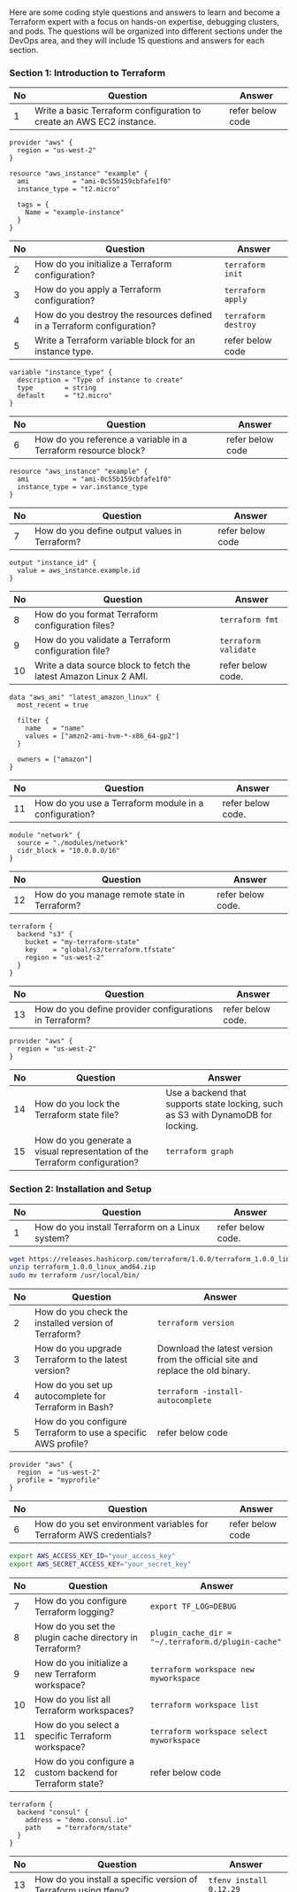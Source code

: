 ```






































```
Here are some coding style questions and answers to learn and become a Terraform expert with a focus on hands-on expertise, debugging clusters, and pods. The questions will be organized into different sections under the DevOps area, and they will include 15 questions and answers for each section.

### Section 1: Introduction to Terraform

| No | Question | Answer |
|----|----------|--------|
| 1  | Write a basic Terraform configuration to create an AWS EC2 instance. | refer below code |

```hcl
provider "aws" {
  region = "us-west-2"
}

resource "aws_instance" "example" {
  ami           = "ami-0c55b159cbfafe1f0"
  instance_type = "t2.micro"

  tags = {
    Name = "example-instance"
  }
}
```


| No | Question | Answer |
|----|----------|--------|
| 2  | How do you initialize a Terraform configuration? | `terraform init` |
| 3  | How do you apply a Terraform configuration? | `terraform apply` |
| 4  | How do you destroy the resources defined in a Terraform configuration? | `terraform destroy` |
| 5  | Write a Terraform variable block for an instance type. | refer below code |
```hcl
variable "instance_type" {
  description = "Type of instance to create"
  type        = string
  default     = "t2.micro"
}
```
| No | Question | Answer |
|----|----------|--------|
| 6  | How do you reference a variable in a Terraform resource block? | refer below code|

```hcl
resource "aws_instance" "example" {
  ami           = "ami-0c55b159cbfafe1f0"
  instance_type = var.instance_type
}
```

| No | Question | Answer |
|----|----------|--------|
| 7  | How do you define output values in Terraform? | refer below code |

```hcl
output "instance_id" {
  value = aws_instance.example.id
}
```

| No | Question | Answer |
|----|----------|--------| 
| 8  | How do you format Terraform configuration files? | `terraform fmt` |
| 9  | How do you validate a Terraform configuration file? | `terraform validate` |
| 10 | Write a data source block to fetch the latest Amazon Linux 2 AMI. | refer below code. |

```hcl
data "aws_ami" "latest_amazon_linux" {
  most_recent = true

  filter {
    name   = "name"
    values = ["amzn2-ami-hvm-*-x86_64-gp2"]
  }

  owners = ["amazon"]
}
``` 

| No | Question | Answer |
|----|----------|--------|
| 11 | How do you use a Terraform module in a configuration? | refer below code. |
```hcl
module "network" {
  source = "./modules/network"
  cidr_block = "10.0.0.0/16"
}
```

| No | Question | Answer |
|----|----------|--------|
| 12 | How do you manage remote state in Terraform? | refer below code. |
```hcl
terraform {
  backend "s3" {
    bucket = "my-terraform-state"
    key    = "global/s3/terraform.tfstate"
    region = "us-west-2"
  }
}
```

| No | Question | Answer |
|----|----------|--------|
| 13 | How do you define provider configurations in Terraform? | refer below code. |
```hcl
provider "aws" {
  region = "us-west-2"
}
```

| No | Question | Answer |
|----|----------|--------|
| 14 | How do you lock the Terraform state file? | Use a backend that supports state locking, such as S3 with DynamoDB for locking. |
| 15 | How do you generate a visual representation of the Terraform configuration? | `terraform graph` |

### Section 2: Installation and Setup

| No | Question | Answer |
|----|----------|--------|
| 1  | How do you install Terraform on a Linux system? | refer below code. |

```bash
wget https://releases.hashicorp.com/terraform/1.0.0/terraform_1.0.0_linux_amd64.zip
unzip terraform_1.0.0_linux_amd64.zip
sudo mv terraform /usr/local/bin/
```

| No | Question | Answer |
|----|----------|--------|
| 2  | How do you check the installed version of Terraform? | `terraform version` |
| 3  | How do you upgrade Terraform to the latest version? | Download the latest version from the official site and replace the old binary. |
| 4  | How do you set up autocomplete for Terraform in Bash? | `terraform -install-autocomplete` |
| 5  | How do you configure Terraform to use a specific AWS profile? | refer below code |
```hcl
provider "aws" {
  region  = "us-west-2"
  profile = "myprofile"
}
```

| No | Question | Answer |
|----|----------|--------|
| 6  | How do you set environment variables for Terraform AWS credentials? | refer below code |

```bash
export AWS_ACCESS_KEY_ID="your_access_key"
export AWS_SECRET_ACCESS_KEY="your_secret_key"
```

| No | Question | Answer |
|----|----------|--------|
| 7  | How do you configure Terraform logging? | `export TF_LOG=DEBUG` |
| 8  | How do you set the plugin cache directory in Terraform? | `plugin_cache_dir = "~/.terraform.d/plugin-cache"` |
| 9  | How do you initialize a new Terraform workspace? | `terraform workspace new myworkspace` |
| 10 | How do you list all Terraform workspaces? | `terraform workspace list` |
| 11 | How do you select a specific Terraform workspace? | `terraform workspace select myworkspace` |
| 12 | How do you configure a custom backend for Terraform state? | refer below code |

```hcl
terraform {
  backend "consul" {
    address = "demo.consul.io"
    path    = "terraform/state"
  }
}
```

| No | Question | Answer |
|----|----------|--------|
| 13 | How do you install a specific version of Terraform using tfenv? | `tfenv install 0.12.29` |
| 14 | How do you uninstall a specific version of Terraform using tfenv? | `tfenv uninstall 0.12.29` |
| 15 | How do you set a default Terraform version using tfenv? | `tfenv use 0.12.29` |

### Section 3: Providers

| No | Question | Answer |
|----|----------|--------|
| 1  | What is a Terraform provider? | A provider is a plugin that enables interaction with APIs of various cloud platforms and services. |
| 2  | How do you define a provider in Terraform? | refer below code |

```hcl
provider "aws" {
  region = "us-west-2"
}
```

| No | Question | Answer |
|----|----------|--------|
| 3  | How do you specify provider version constraints? | refer below code |
```hcl
provider "aws" {
  version = "~> 2.0"
}
```

| No | Question | Answer |
|----|----------|--------|
| 4  | How do you configure multiple provider instances? | refer below code |
```hcl
provider "aws" {
  alias  = "us_east"
  region = "us-east-1"
}

provider "aws" {
  alias  = "us_west"
  region = "us-west-2"
}
```

| No | Question | Answer |
|----|----------|--------|
| 5  | How do you reference a provider alias in a resource block? | refer below code |
```hcl
resource "aws_instance" "example" {
  provider = aws.us_east
  ami           = "ami-0c55b159cbfafe1f0"
  instance_type = "t2.micro"
}
``` 

| No | Question | Answer |
|----|----------|--------|
| 6  | How do you configure a provider to use an AWS profile? | refer below code |
```hcl
provider "aws" {
  region  = "us-west-2"
  profile = "myprofile"
}
```

| No | Question | Answer |
|----|----------|--------|
| 7  | How do you specify a custom provider in Terraform? | refer below code |
```hcl
provider "custom" {
  alias = "example"
}
```

| No | Question | Answer |
|----|----------|--------|
| 8  | How do you pass environment variables to a provider? | Use the `environment` block in the provider configuration. |
| 9  | How do you use multiple providers in a single configuration? | By defining multiple provider blocks and referencing them with aliases in resource configurations. |
| 10 | How do you override provider configurations for specific resources? | By specifying the `provider` argument in the resource block. |
| 11 | How do you set default tags for AWS resources in a provider configuration? | refer below code |
```hcl
provider "aws" {
  default_tags {
    tags = {
      Environment = "dev"
    }
  }
}
```

| No | Question | Answer |
|----|----------|--------|
| 12 | How do you configure a provider to use AssumeRole for AWS? | refer below code |
```hcl
provider "aws" {
  region  = "us-west-2"
  assume_role {
    role_arn = "arn:aws:iam::123456789012:role/myrole"
  }
}
```

| No | Question | Answer |
|----|----------|--------|
| 13 | How do you handle provider dependencies in modules? | By passing provider configurations to modules using the `providers` argument. |
| 14 | How do you use the AzureRM provider in Terraform? | refer below code |
```hcl
provider "azurerm" {
  features {}
}
```
| No | Question | Answer |
|----|----------|--------|
| 15 | How do you configure the Google Cloud provider in Terraform? | refer below code |
```hcl
provider "google" {
  project = "my-project-id"
  region  = "us-central1"
}
``` 

### Section 4: Resources

| No | Question | Answer |
|----|----------|--------|
| 1  | How do you define a resource in Terraform? | refer below code |
```hcl
resource "aws_instance" "example" {
  ami           = "ami-0c55b159cbfafe1f0"
  instance_type = "t2.micro"
}
```

| No | Question | Answer |
|----|----------|--------|
| 2  | How do you reference a resource attribute in another resource? | refer below code|
```hcl
resource "aws_instance" "example" {
  ami           = "ami-0c55b159cbfafe1

f0"
  instance_type = "t2.micro"
}

resource "aws_eip" "ip" {
  instance = aws_instance.example.id
}
```

| No | Question | Answer |
|----|----------|--------|
| 3  | How do you define resource dependencies in Terraform? | Use the `depends_on` argument in the resource block. |
| 4  | How do you import an existing resource into Terraform state? | `terraform import aws_instance.example i-1234567890abcdef0` |
| 5  | How do you use lifecycle rules in a resource block? | .|
```hcl
resource "aws_instance" "example" {
  ami           = "ami-0c55b159cbfafe1f0"
  instance_type = "t2.micro"

  lifecycle {
    prevent_destroy = true
  }
}
```
| No | Question | Answer |
|----|----------|--------|
| 6  | How do you create multiple resources using a count parameter? | .|
```hcl
resource "aws_instance" "example" {
  count         = 3
  ami           = "ami-0c55b159cbfafe1f0"
  instance_type = "t2.micro"
}
```
| No | Question | Answer |
|----|----------|--------|
| 7  | How do you create multiple resources using a for_each parameter? | .|
```hcl
resource "aws_instance" "example" {
  for_each = toset(["instance1", "instance2", "instance3"])
  ami           = "ami-0c55b159cbfafe1f0"
  instance_type = "t2.micro"
  tags = {
    Name = each.key
  }
}
```
| No | Question | Answer |
|----|----------|--------|
| 8  | How do you define a resource with conditional logic? | Use the ternary operator in resource attributes. | .|
| 9  | How do you create a resource with a dynamic block? | .|
```hcl
resource "aws_security_group" "example" {
  name        = "example"
  vpc_id      = "vpc-123456"

  dynamic "ingress" {
    for_each = var.ingress_ports
    content {
      from_port   = ingress.value
      to_port     = ingress.value
      protocol    = "tcp"
      cidr_blocks = ["0.0.0.0/0"]
    }
  }
}
```
| No | Question | Answer |
|----|----------|--------|
| 10 | How do you manage resource tainting in Terraform? | `terraform taint aws_instance.example` and `terraform untaint aws_instance.example` |
| 11 | How do you specify resource timeouts in Terraform? | .|
```hcl
resource "aws_instance" "example" {
  ami           = "ami-0c55b159cbfafe1f0"
  instance_type = "t2.micro"

  timeouts {
    create = "30m"
    update = "40m"
    delete = "20m"
  }
}
```
| No | Question | Answer |
|----|----------|--------|
| 12 | How do you create a resource with an inline block? | Use inline blocks within the resource definition. |
| 13 | How do you use the Terraform resource graph to debug dependencies? | Use `terraform graph` to generate a visual representation of resource dependencies. |
| 14 | How do you define a custom resource in Terraform? | Implement a custom provider with resource definitions in Go. |
| 15 | How do you manage resource state during a partial failure? | Use `terraform state` commands to manage and manipulate resource state files. |

### Section 5: Variables

| No | Question | Answer |
|----|----------|--------|
| 1  | How do you define a variable in Terraform? | .|
```hcl
variable "instance_type" {
  description = "Type of instance to create"
  type        = string
  default     = "t2.micro"
}
```

| No | Question | Answer |
|----|----------|--------|
| 2  | How do you reference a variable in a resource block? | `instance_type = var.instance_type` |
| 3  | How do you define a map variable in Terraform? | .|
```hcl
variable "instance_tags" {
  description = "Tags for the instance"
  type        = map(string)
  default = {
    Name = "example"
    Env  = "dev"
  }
}
```
| No | Question | Answer |
|----|----------|--------|
| 4  | How do you reference a map variable in a resource block? | `tags = var.instance_tags`|
| 5  | How do you define a list variable in Terraform? | refer below code |
```hcl
variable "availability_zones" {
  description = "List of availability zones"
  type        = list(string)
  default     = ["us-west-2a", "us-west-2b"]
}
```

| No | Question | Answer |
|----|----------|--------|
| 6  | How do you reference a list variable in a resource block? | `availability_zone = var.availability_zones[0]`|
| 7  | How do you define a variable with a validation rule? | refer below code |
```hcl
variable "instance_count" {
  description = "Number of instances"
  type        = number
  validation {
    condition     = var.instance_count > 0
    error_message = "The instance count must be greater than 0"
  }
}
```
| No | Question | Answer |
|----|----------|--------|
| 8  | How do you define a sensitive variable in Terraform? | refer below code |
```hcl
variable "db_password" {
  description = "Database password"
  type        = string
  sensitive   = true
}
```

| No | Question | Answer |
|----|----------|--------|
| 9  | How do you override variable values at runtime? | Use `terraform apply -var="instance_type=t2.large"` or `terraform apply -var-file="vars.tfvars"`. |
| 10 | How do you use the default variable values in Terraform? | Omit the variable assignment to use the default value specified in the variable block. |
| 11 | How do you load variable values from a file? | Use `terraform apply -var-file="vars.tfvars"`. |
| 12 | How do you use environment variables to set variable values? | Use the `TF_VAR_` prefix (e.g., `export TF_VAR_instance_type=t2.large`). |
| 13 | How do you define a variable group in Terraform Cloud? | Use the Variables tab in the workspace settings to define and manage variable groups. |
| 14 | How do you interpolate variable values in a string? | Use the `${}` syntax (e.g., `ami = "${var.ami_id}"`). |
| 15 | How do you handle variable type constraints in Terraform? | Specify the `type` argument in the variable block. |

### Section 6: State Management

| No | Question | Answer |
|----|----------|--------|
| 1  | How do you view the current state of resources managed by Terraform? | `terraform show` |
| 2  | How do you list all resources in the current state file? | `terraform state list` |
| 3  | How do you remove a specific resource from the state file? | `terraform state rm aws_instance.example` |
| 4  | How do you move a resource in the state file? | `terraform state mv aws_instance.old aws_instance.new` |
| 5  | How do you import an existing resource into Terraform state? | `terraform import aws_instance.example i-1234567890abcdef0` |
| 6  | How do you lock the state file to prevent concurrent modifications? | Use a backend that supports state locking, such as S3 with DynamoDB for locking. |
| 7  | How do you manage remote state in Terraform? | refer below code |
```hcl
terraform {
  backend "s3" {
    bucket = "my-terraform-state"
    key    = "global/s3/terraform.tfstate"
    region = "us-west-2"
  }
}
```
| No | Question | Answer |
|----|----------|--------|
| 8  | How do you enable state versioning in S3? | Enable versioning on the S3 bucket used for the state backend. |
| 9  | How do you configure state locking with DynamoDB? | refer below code |
```hcl
terraform {
  backend "s3" {
    bucket         = "my-terraform-state"
    key            = "global/s3/terraform.tfstate"
    region         = "us-west-2"
    dynamodb_table = "terraform-lock"
  }
}
```
| No | Question | Answer |
|----|----------|--------|
| 10 | How do you view the history of state changes? | Use `terraform state pull` to retrieve the current state file and check the version history if using a versioned backend. |
| 11 | How do you resolve state drift in Terraform? | Run `terraform plan` to identify drift and `terraform apply` to reconcile the state. |
| 12 | How do you split a state file into multiple state files? | Use `terraform state mv` to move resources to a new state file managed by a different backend configuration. |
| 13 | How do you configure a local state backend? | refer below code |
```hcl
terraform {
  backend "local" {
    path = "terraform.tfstate"
  }
}
```
| No | Question | Answer |
|----|----------|--------|
| 14 | How do you migrate state from one backend to another? | `terraform init -migrate-state` |
| 15 | How do you enable state encryption at rest in S3? | Use an S3 bucket with default encryption enabled or specify the `server_side_encryption` argument in the backend configuration. |

### Section 7: Modules

| No | Question | Answer |
|----|----------|--------|
| 1  | How do you define a module in Terraform? | Create a directory with `.tf` files and define resources inside it. |
| 2  | How do you call a module in a Terraform configuration? | refer below code |
```hcl
module "network" {
  source = "./modules/network"
  cidr_block =

 "10.0.0.0/16"
}
```

| No | Question | Answer |
|----|----------|--------|
| 3  | How do you pass variables to a module? | Use the `variable` block in the module and pass values when calling the module. |
| 4  | How do you define module outputs? | refer below code |
```hcl
output "subnet_id" {
  value = aws_subnet.example.id
}
```
| No | Question | Answer |
|----|----------|--------|
| 5  | How do you use a public module from the Terraform Registry? | refer below code |
```hcl
module "vpc" {
  source  = "terraform-aws-modules/vpc/aws"
  version = "2.70.0"
  cidr    = "10.0.0.0/16"
}
``` 
| No | Question | Answer |
|----|----------|--------|
| 6  | How do you handle module versioning? | Specify the `version` argument in the module source. |
| 7  | How do you use a module from a Git repository? | . |
```hcl
module "vpc" {
  source = "git::https://github.com/terraform-aws-modules/terraform-aws-vpc.git?ref=v2.70.0"
}
```

| No | Question | Answer |
|----|----------|--------|
| 8  | How do you reference outputs from a module? | Use the `module` keyword followed by the module name and output name (e.g., `module.network.subnet_id`). |
| 9  | How do you manage module dependencies? | Use implicit dependencies by referencing module outputs in other module inputs. |
| 10 | How do you use local modules in a Terraform configuration? | Use a relative path in the `source` argument (e.g., `source = "./modules/network"`). |
| 11 | How do you use remote modules in a Terraform configuration? | Use a URL in the `source` argument (e.g., `source = "git::https://github.com/terraform-aws-modules/terraform-aws-vpc.git"`). |
| 12 | How do you override default variable values in a module? | Pass the variable values when calling the module. |
| 13 | How do you use module composition in Terraform? | Combine multiple modules in a parent module to create complex infrastructures. |
| 14 | How do you organize Terraform modules in a repository? | Use a directory structure with separate directories for each module and a `main.tf` for the root configuration. |
| 15 | How do you document a Terraform module? | Create a `README.md` file with usage examples and input/output descriptions. |
| 16 | How do you share modules across multiple projects? | Publish the modules to a private module registry or use a shared Git repository. |
| 17 | How do you test a Terraform module? | Use tools like `terratest` or `terraform-compliance` for automated testing. |
| 18 | How do you handle module version conflicts? | Use version constraints and update modules to compatible versions. |
| 19 | How do you refactor modules for reusability? | Break down large modules into smaller, reusable submodules. |
| 20 | How do you use conditional logic in modules? | Use `count` or `for_each` in resources and conditionally pass variables. |
| 21 | How do you define complex outputs in a module? | Use nested outputs and complex data structures like maps and lists. |
| 22 | How do you handle sensitive outputs in modules? | Mark outputs as `sensitive` to prevent them from being displayed in logs. |
| 23 | How do you manage module dependencies with Terraform Cloud? | Use the module registry and module version constraints in the workspace configuration. |
| 24 | How do you use external data sources in modules? | Use `data` blocks to fetch external information and pass it to the module. |
| 25 | How do you manage secrets in modules? | Use secret management tools like AWS Secrets Manager or HashiCorp Vault and reference them in your configuration. |
| 26 | How do you handle cross-module dependencies? | Pass outputs from one module as inputs to another module. |
| 27 | How do you debug issues in modules? | Use `terraform plan` and `terraform apply` with detailed logging enabled (`TF_LOG=DEBUG`). |
| 28 | How do you update a module version without causing downtime? | Plan the update carefully and use Terraform workspaces for testing before production deployment. |
| 29 | How do you ensure module compatibility with different Terraform versions? | Use version constraints in the module configuration and test with multiple Terraform versions. |
| 30 | How do you use dynamic blocks within modules? | Use the `dynamic` block to create repeated nested blocks based on variable inputs. |

### Section 8: Data Sources

| No | Question | Answer |
|----|----------|--------|
| 1  | What is a data source in Terraform? | A data source allows you to fetch information defined outside of Terraform. |
| 2  | How do you define a data source in Terraform? | .|
```hcl
data "aws_ami" "example" {
  most_recent = true
  filter {
    name   = "name"
    values = ["amzn2-ami-hvm-*-x86_64-gp2"]
  }
  owners = ["amazon"]
}
```
| No | Question | Answer |
|----|----------|--------|
| 3  | How do you reference a data source in a resource block? | `ami = data.aws_ami.example.id` |
| 4  | How do you use a data source to get the current region in AWS? | .|
```hcl
data "aws_region" "current" {}

resource "aws_instance" "example" {
  ami           = "ami-0c55b159cbfafe1f0"
  instance_type = "t2.micro"
  tags = {
    Name = data.aws_region.current.name
  }
}
```
| No | Question | Answer |
|----|----------|--------|
| 5  | How do you fetch information from an external API using a data source? | Use the `http` provider and `http` data source. |
| 6  | How do you use a data source to get information about a specific AWS instance? | .|
```hcl
data "aws_instance" "example" {
  instance_id = "i-1234567890abcdef0"
}
```
| No | Question | Answer |
|----|----------|--------|
| 7  | How do you use a data source to get information about an AWS VPC? | .|
```hcl
data "aws_vpc" "example" {
  id = "vpc-12345678"
}
```
| No | Question | Answer |
|----|----------|--------|
| 8  | How do you use a data source to get information about an AWS S3 bucket? | .|
```hcl
data "aws_s3_bucket" "example" {
  bucket = "my-bucket"
}
```
| No | Question | Answer |
|----|----------|--------|
| 9  | How do you use a data source to get information about an AWS IAM role? | .|
```hcl
data "aws_iam_role" "example" {
  name = "my-role"
}
```
| No | Question | Answer |
|----|----------|--------|
| 10 | How do you use a data source to get information about an AWS security group? | .|
```hcl
data "aws_security_group" "example" {
  id = "sg-12345678"
}
```

| No | Question | Answer |
|----|----------|--------|
| 11 | How do you use a data source to get information about an AWS RDS instance? | .|

```hcl
data "aws_db_instance" "example" {
  db_instance_identifier = "mydb"
}
```

| No | Question | Answer |
|----|----------|--------| 
| 12 | How do you use a data source to get information about an AWS Lambda function? | .|

```hcl
data "aws_lambda_function" "example" {
  function_name = "my-function"
}
```

| No | Question | Answer |
|----|----------|--------|
| 13 | How do you use a data source to get information about an AWS ECS cluster? | .|

```hcl
data "aws_ecs_cluster" "example" {
  cluster_name = "my-cluster"
}
```

| No | Question | Answer |
|----|----------|--------|
| 14 | How do you use a data source to get information about an AWS EKS cluster? | .|
```hcl
data "aws_eks_cluster" "example" {
  name = "my-cluster"
}
```

| No | Question | Answer |
|----|----------|--------|
| 15 | How do you use a data source to get information about an AWS CloudFront distribution? | .|
```hcl
data "aws_cloudfront_distribution" "example" {
  id = "E1A2B3C4D5E6F7"
}
```

| No | Question | Answer |
|----|----------|--------|
| 16 | How do you use a data source to get information about an AWS DynamoDB table? | .|
```hcl
data "aws_dynamodb_table" "example" {
  name = "my-table"
}
```

| No | Question | Answer |
|----|----------|--------|
| 17 | How do you use a data source to get information about an AWS ELB? | .|
```hcl
data "aws_elb" "example" {
  name = "my-elb"
}
```

| No | Question | Answer |
|----|----------|--------|
| 18 | How do you use a data source to get information about an AWS CloudWatch log group? | .|
```hcl
data "aws_cloudwatch_log_group" "example" {
  name = "my-log-group"
}
```

| No | Question | Answer |
|----|----------|--------|
| 19 | How do you use a data source to get information about an AWS KMS key? | .|
```hcl
data "aws_kms_key" "example" {
  key_id = "1234abcd-12ab-34cd-56ef-1234567890ab"
}
```

| No | Question | Answer |
|----|----------|--------|
| 20 | How do you use a data source to get information about an AWS NAT gateway? | .|
```hcl
data "aws_nat_gateway" "example" {
  id = "nat-12345678"
}
```

| No | Question | Answer |
|----|----------|--------|
| 21 | How do you use a data source to get information about an AWS Redshift cluster? | .|


```hcl
data "aws_redshift_cluster" "example" {
  cluster_identifier = "my-cluster"
}
```

| No | Question | Answer |
|----|----------|--------|
| 22 | How do you use a data source to get information about an AWS route table? | .|
```hcl
data "aws_route_table" "example" {
  id = "rtb-12345678"
}
```
| No | Question | Answer |
|----|----------|--------|
| 23 | How do you use a data source to get information about an AWS SQS queue? | .|
```hcl
data "aws_sqs_queue" "example" {
  name = "my-queue"
}
```
| No | Question | Answer |
|----|----------|--------|
| 24 | How do you use a data source to get information about an AWS VPC peering connection? | .|
```hcl
data "aws_vpc_peering_connection" "example" {
  id = "pcx-12345678"
}
```
| No | Question | Answer |
|----|----------|--------|
| 25 | How do you use a data source to get information about an AWS VPN gateway? | .|
```hcl
data "aws_vpn_gateway" "example" {
  id = "vgw-12345678"
}
``` 

### Section 9: Provisioners

| No | Question | Answer |
|----|----------|--------|
| 1  | What is a provisioner in Terraform? | A provisioner is used to execute scripts or commands on a resource. |
| 2  | How do you define a provisioner in a resource block? | .|
```hcl
resource "aws_instance" "example" {
  ami           = "ami-0c55b159cbfafe1f0"
  instance_type = "t2.micro"

  provisioner "local-exec" {
    command = "echo Hello, World!"
  }
}
```
| No | Question | Answer |
|----|----------|--------|
| 3  | How do you use a `local-exec` provisioner? | .|
```hcl
provisioner "local-exec" {
  command = "echo Hello, World!"
}
```
| No | Question | Answer |
|----|----------|--------|
| 4  | How do you use a `remote-exec` provisioner? | .|
```hcl
provisioner "remote-exec" {
  inline = [
    "sudo apt-get update",
    "sudo apt-get install -y nginx",
  ]
}
```
| No | Question | Answer |
|----|----------|--------|
| 5  | How do you use a file provisioner to upload a file? | .|
```hcl
provisioner "file" {
  source      = "path/to/local/file"
  destination = "/path/to/remote/file"
}
```
| No | Question | Answer |
|----|----------|--------|
| 6  | How do you specify connection details for a provisioner? | .|
```hcl
connection {
  type        = "ssh"
  user        = "ubuntu"
  private_key = file("~/.ssh/id_rsa")
  host        = aws_instance.example.public_ip
}
```
| No | Question | Answer |
|----|----------|--------|
| 7  | How do you use a `null_resource` with a provisioner? | .|
```hcl
resource "null_resource" "example" {
  provisioner "local-exec" {
    command = "echo Hello, World!"
  }
}
```
| No | Question | Answer |
|----|----------|--------|
| 8  | How do you run a provisioner only on creation? | Use the `when` argument with the value `create`. |
| 9  | How do you run a provisioner only on resource destruction? | Use the `when` argument with the value `destroy`. |
| 10 | How do you use a provisioner to run a script? | .|
```hcl
provisioner "remote-exec" {
  script = "path/to/script.sh"
}
```
| No | Question | Answer |
|----|----------|--------|
| 11 | How do you use environment variables in a provisioner? | .|
```hcl
provisioner "local-exec" {
  environment = {
    ENV_VAR = "value"
  }
  command = "echo $ENV_VAR"
}
```
| No | Question | Answer |
|----|----------|--------|
| 12 | How do you handle provisioner errors? | Use the `on_failure` argument with the value `continue` or `fail`. |
| 13 | How do you use a provisioner to install software? | Use a `remote-exec` provisioner with the necessary installation commands. |
| 14 | How do you use a provisioner to configure a service? | Use a `remote-exec` provisioner with the necessary configuration commands. |
| 15 | How do you use a provisioner to start a service? | Use a `remote-exec` provisioner with the necessary commands to start the service. |
| 16 | How do you use a provisioner to run a Chef recipe? | Use a `remote-exec` provisioner with the `chef-client` command. |
| 17 | How do you use a provisioner to run a Puppet manifest? | Use a `remote-exec` provisioner with the `puppet apply` command. |
| 18 | How do you use a provisioner to run an Ansible playbook? | Use a `remote-exec` provisioner with the `ansible-playbook` command. |
| 19 | How do you use a provisioner to run a SaltStack state? | Use a `remote-exec` provisioner with the `salt-call` command. |
| 20 | How do you use a provisioner to run a shell command? | Use a `remote-exec` provisioner with the `command` or `inline` arguments. |
| 21 | How do you use a provisioner to run a PowerShell script? | Use a `remote-exec` provisioner with the necessary PowerShell commands. |
| 22 | How do you use a provisioner to run a Python script? | Use a `remote-exec` provisioner with the necessary Python commands. |
| 23 | How do you use a provisioner to run a Ruby script? | Use a `remote-exec` provisioner with the necessary Ruby commands. |
| 24 | How do you use a provisioner to run a Perl script? | Use a `remote-exec` provisioner with the necessary Perl commands. |
| 25 | How do you use a provisioner to run a JavaScript script? | Use a `remote-exec` provisioner with the necessary Node.js commands. |
| 26 | How do you use a provisioner to run a PHP script? | Use a `remote-exec` provisioner with the necessary PHP commands. |
| 27 | How do you use a provisioner to run a Go script? | Use a `remote-exec` provisioner with the necessary Go commands. |
| 28 | How do you use a provisioner to run a Java script? | Use a `remote-exec` provisioner with the necessary Java commands. |
| 29 | How do you use a provisioner to run a .NET script? | Use a `remote-exec` provisioner with the necessary .NET commands. |
| 30 | How do you use a provisioner to run a Bash script? | Use a `remote-exec` provisioner with the necessary Bash commands. |

### Section 10: Backends

| No | Question | Answer |
|----|----------|--------|
| 1  | What is a backend in Terraform? | A backend defines where Terraform's state file is stored. |
| 2  | How do you configure a local backend? | .|

```hcl
terraform {
  backend "local" {
    path = "terraform.tfstate"
  }
}
```

| No | Question | Answer |
|----|----------|--------|
| 3  | How do you configure a remote backend? | .|
```hcl
terraform {
  backend "remote" {
    hostname     = "app.terraform.io"
    organization = "my-org"
    workspaces {
      name = "my-workspace"
    }
  }
}
```

| No | Question | Answer |
|----|----------|--------|
| 4  | How do you configure an S3 backend? | .|
```hcl
terraform {
  backend "s3" {
    bucket = "my-terraform-state"
    key    = "global/s3/terraform.tfstate"
    region = "us-west-2"
  }
}
```

| No | Question | Answer |
|----|----------|--------|
| 5  | How do you configure a GCS backend? | .|
```hcl
terraform {
  backend "gcs" {
    bucket  = "my-terraform-state"
    prefix  = "terraform/state"
  }
}
```
| No | Question | Answer |
|----|----------|--------|
| 6  | How do you configure an Azure backend? | .|
```hcl
terraform {
  backend "azurerm" {
    storage_account_name = "mystorageaccount"
    container_name       = "mycontainer"
    key                  = "terraform.tfstate"
  }
}
```

| No | Question | Answer |
|----|----------|--------|
| 7  | How do you configure a Consul backend? | .|
```hcl
terraform {
  backend "consul" {
    address = "demo.consul.io"
    path    = "terraform/state"
  }
}
```
| No | Question | Answer |
|----|----------|--------|
| 8  | How do you configure an etcd backend? | .|
```hcl
terraform {
  backend "etcd" {
    endpoints = ["https://etcd.example.com:2379"]
    key       = "/terraform/state"
  }
}
```
| No | Question | Answer |
|----|----------|--------|
| 9  | How do you configure a PostgreSQL backend? | .|
```hcl
terraform {
  backend "pg" {
    conn_str = "user=username password=password host=hostname port=5432 dbname=database sslmode=disable"
  }
}
```
| No | Question | Answer |
|----|----------|--------|
| 10 | How do you configure a MySQL backend? | .|
```hcl
terraform {
  backend "mysql" {
    username = "username"
    password = "password"
    endpoint = "hostname:3306"
    database = "database"
    table    = "terraform_state"
  }
}
```
| No | Question | Answer |
|----|----------|--------|
| 11 | How do you configure an HTTP backend? | .|


